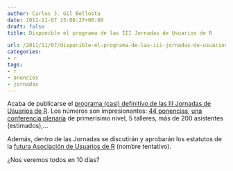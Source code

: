 ```yaml
---
author: Carlos J. Gil Bellosta
date: 2011-11-07 15:08:27+00:00
draft: false
title: Disponible el programa de las III Jornadas de Usuarios de R

url: /2011/11/07/disponible-el-programa-de-las-iii-jornadas-de-usuarios-de-r/
categories:
- r
tags:
- r
- anuncios
- jornadas
---
```


Acaba de publicarse el [programa (casi) definitivo de las III Jornadas de Usuarios de R](http://usar.org.es/programa.php). Los números son impresionantes: [44 ponencias](http://usar.org.es/mesas.html), [una conferencia plenaria](http://usar.org.es/ponencias/ponencia_invitada.html) de primerísimo nivel, 5 talleres, más de 200 asistentes (estimados),...

Además, dentro de las Jornadas se discutirán y aprobarán los estatutos de la [futura Asociación de Usuarios de R](http://www.datanalytics.com/blog/2011/10/24/necesitamos-una-asociacion-de-usuarios-de-r/) (nombre tentativo).

¿Nos veremos todos en 10 días?
